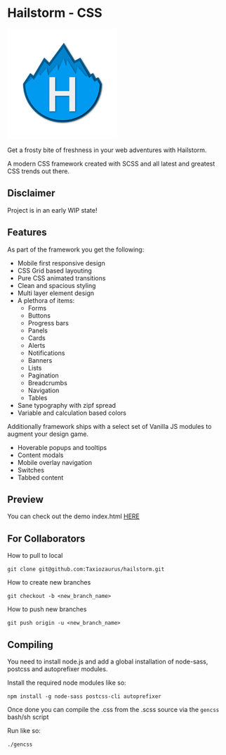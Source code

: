 # Hailstorm - CSS

<img src="https://raw.githubusercontent.com/Taxiozaurus/hailstorm/master/LOGO-Transparent.png" width="250" heigh="250" alt="Hailstorm CSS">

Get a frosty bite of freshness in your web adventures with Hailstorm.

A modern CSS framework created with SCSS and all latest and greatest CSS trends out there.

## Disclaimer

Project is in an early WIP state!

## Features

As part of the framework you get the following:

* Mobile first responsive design
* CSS Grid based layouting
* Pure CSS animated transitions
* Clean and spacious styling
* Multi layer element design
* A plethora of items:
  * Forms
  * Buttons
  * Progress bars
  * Panels
  * Cards
  * Alerts
  * Notifications
  * Banners
  * Lists
  * Pagination
  * Breadcrumbs
  * Navigation
  * Tables
* Sane typography with zipf spread
* Variable and calculation based colors

Additionally framework ships with a select set of Vanilla JS modules to augment your design game.

* Hoverable popups and tooltips
* Content modals
* Mobile overlay navigation
* Switches
* Tabbed content

## Preview

You can check out the demo index.html [HERE](https://raw.githack.com/Taxiozaurus/hailstorm/master/)

## For Collaborators

How to pull to local
```
git clone git@github.com:Taxiozaurus/hailstorm.git
```

How to create new branches
```
git checkout -b <new_branch_name>
```

How to push new branches
```
git push origin -u <new_branch_name>
```

## Compiling

You need to install node.js and add a global installation of node-sass, postcss and autoprefixer modules.

Install the required node modules like so:
```
npm install -g node-sass postcss-cli autoprefixer
```

Once done you can compile the .css from the .scss source via the `gencss` bash/sh script

Run like so:
```
./gencss
```

